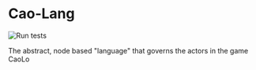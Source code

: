 # Cao-Lang

![Run tests](https://github.com/caolo-game/cao-lang/workflows/Run%20tests/badge.svg)

The abstract, node based "language" that governs the actors in the game CaoLo
